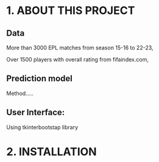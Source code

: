 # 1. ABOUT THIS PROJECT
## Data

More than 3000 EPL matches from season 15-16 to 22-23,

Over 1500 players with overall rating from fifaindex.com,

## Prediction model

Method.....

## User Interface:

Using tkinterbootstap library

# 2. INSTALLATION

